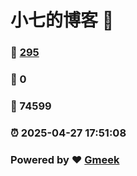 # 小七的博客 :link:  
### :page_facing_up: [295](/tag.html) 
### :speech_balloon: 0 
### :hibiscus: 74599 
### :alarm_clock: 2025-04-27 17:51:08 
### Powered by :heart: [Gmeek](https://github.com/Meekdai/Gmeek)

